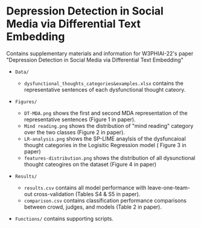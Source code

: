 # Depression Detection in Social Media via Differential Text Embedding
Contains supplementary materials and information for W3PHIAI-22's paper "Depression Detection in Social Media via Differential Text Embedding"



- `Data/`
  - `dysfunctional_thoughts_categories&examples.xlsx` contains the representative sentences of each dysfunctional thought cateory.

- `Figures/`
  - `DT-MDA.png` shows the first and second MDA representation of the representative sentences (Figure 1 in paper).
  - `Mind reading.png` shows the distribution of "mind reading" category over the two classes (Figure 2 in paper).
  - `LR-analysis.png` shows the SP-LIME anaylsis of the dysfuncaioal thought categories in the Logisitic Regression model ( Figure 3 in paper)  
  - `features-distribution.png` shows the distribution of all dysunctional thought cateogires on the dataset (Figure 4 in paper)
  
- `Results/` 
  - `results.csv` contains all model performance with leave-one-team-out cross-validation (Tables S4 & S5 in paper).
  - `comparison.csv` contains classification performance comparisons between crowd, judges, and models (Table 2 in paper).


- `Functions/` contains supporting scripts.

